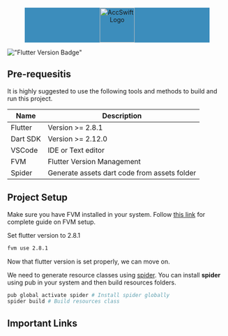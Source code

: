 <figure style="background-color:#3c8dbc; text-align: center;
        display: block;">
    <img src="https://accswift.bentray.work/assets/images/accSwift_logo.png" height="80"
         alt="AccSwift Logo">
</figure>

!["Flutter Version Badge"](https://img.shields.io/badge/Flutter-%3E%3D2.8.1-blue)

## Pre-requesitis

It is highly suggested to use the following tools and methods to build and run this project.

| Name     | Description                                  |
| -------- | -------------------------------------------- |
| Flutter  | Version >= 2.8.1                             |
| Dart SDK | Version >= 2.12.0                            |
| VSCode   | IDE or Text editor                           |
| FVM      | Flutter Version Management                   |
| Spider   | Generate assets dart code from assets folder |

## Project Setup

Make sure you have FVM installed in your system. Follow [this link](https://fvm.app/) for complete guide on FVM setup.

Set flutter version to 2.8.1

```bash
fvm use 2.8.1
```

Now that flutter version is set properly, we can move on.

We need to generate resource classes using [spider](https://pub.dev/packages/spider). You can install **spider** using pub in your system and then build resources folders.

```bash
pub global activate spider # Install spider globally
spider build # Build resources class
```

## Important Links
